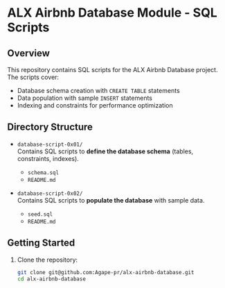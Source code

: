 # ALX Airbnb Database Module - SQL Scripts

## Overview

This repository contains SQL scripts for the ALX Airbnb Database project. The scripts cover:

- Database schema creation with `CREATE TABLE` statements
- Data population with sample `INSERT` statements
- Indexing and constraints for performance optimization

## Directory Structure

- `database-script-0x01/`  
  Contains SQL scripts to **define the database schema** (tables, constraints, indexes).  
  - `schema.sql`  
  - `README.md`

- `database-script-0x02/`  
  Contains SQL scripts to **populate the database** with sample data.  
  - `seed.sql`  
  - `README.md`

## Getting Started

1. Clone the repository:

   ```bash
   git clone git@github.com:Agape-pr/alx-airbnb-database.git
   cd alx-airbnb-database
